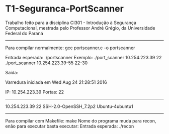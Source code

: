 # T1-Seguranca-PortScanner

Trabalho feito para a disciplina CI301 - Introdução à Segurança Computacional, mestrada pelo Professor André Grégio, da  Universidade Federal do Paraná
**************
Para compilar normalmente:  gcc portscanner.c -o portscanner

Entrada esperada: ./portscanner <range de IP ou um IP> <range de porta ou uma porta>
Exemplo: 
  ./port_scanner 10.254.223.39 22
  ./port_scanner 10.254.223.39-55 22-30
  
Saída:

Varredura iniciada em Wed Aug 24 21:28:51 2016

IP: 10.254.223.39
Portas: 22

---------

10.254.223.39	 22	 SSH-2.0-OpenSSH_7.2p2 Ubuntu-4ubuntu1
**************

Para compilar com Makefile: make
Nome do programa muda para recon, enão para executar basta executar:
Entrada esperada: ./recon <range de IP ou um IP> <range de porta ou uma porta>


